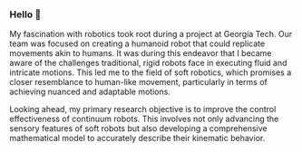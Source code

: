 ### Hello 👋

My fascination with robotics took root during a project at Georgia Tech. Our team was focused on creating a humanoid robot that could replicate movements akin to humans. It was during this endeavor that I became aware of the challenges traditional, rigid robots face in executing fluid and intricate motions. This led me to the field of soft robotics, which promises a closer resemblance to human-like movement, particularly in terms of achieving nuanced and adaptable motions.

Looking ahead, my primary research objective is to improve the control effectiveness of continuum robots. This involves not only advancing the sensory features of soft robots but also developing a comprehensive mathematical model to accurately describe their kinematic behavior.

